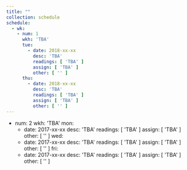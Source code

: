 ```yaml
---
title: ""
collection: schedule
schedule:
  - wk:
    - num: 1
      wkh: 'TBA'
      tue:
        - date: 2018-xx-xx
          desc: 'TBA'
          readings: [ 'TBA' ]
          assign: [ 'TBA' ]
          other: [ '' ]
      thu:
        - date: 2018-xx-xx
          desc: 'TBA'
          readings: [ 'TBA' ]
          assign: [ 'TBA' ]
          other: [ '' ]
---
```


- num: 2
  wkh: 'TBA'
  mon:
    - date: 2017-xx-xx
      desc: 'TBA'
      readings: [ 'TBA' ]
      assign: [ 'TBA' ]
      other: [ '' ]
  wed:
    - date: 2017-xx-xx
      desc: 'TBA'
      readings: [ 'TBA' ]
      assign: [ 'TBA' ]
      other: [ '' ]
  fri:
    - date: 2017-xx-xx
      desc: 'TBA'
      readings: [ 'TBA' ]
      assign: [ 'TBA' ]
      other: [ '' ]
